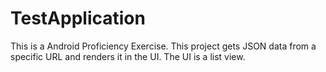 # TestApplication

This is a Android Proficiency Exercise.
This project gets JSON data from a specific URL and renders it in the UI.
The UI is a list view.